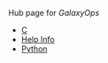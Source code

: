 <slot name="admin/linkbox" />

Hub page for *GalaxyOps*

* [C](/src/admin/internals/galaxy-ops/c/index.md)
* [Help Info](/src/admin/internals/galaxy-ops/help-info/index.md)
* [Python](/src/admin/internals/galaxy-ops/python/index.md)
